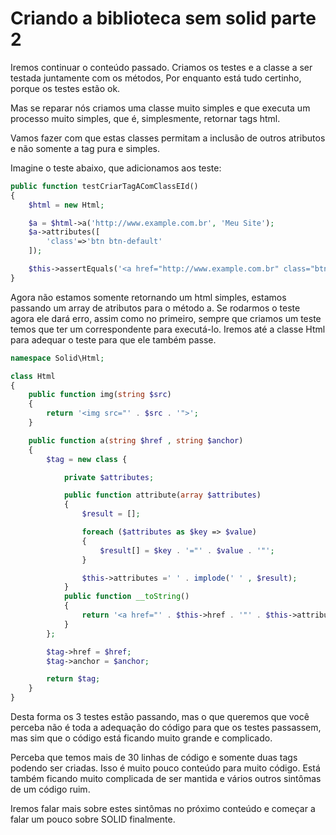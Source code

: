 # Criando a biblioteca sem solid parte 2

Iremos continuar o conteúdo passado. Criamos os testes e a classe a ser testada juntamente com os métodos, Por enquanto está tudo certinho, porque os testes estão ok.

Mas se reparar nós criamos uma classe muito simples e que executa um processo muito simples, que é, simplesmente, retornar tags html.

Vamos fazer com que estas classes permitam a inclusão de outros atributos e não somente a tag pura e simples.

Imagine o teste abaixo, que adicionamos aos teste:

```php
public function testCriarTagAComClassEId()
{
    $html = new Html;

    $a = $html->a('http://www.example.com.br', 'Meu Site');
    $a->attributes([
        'class'=>'btn btn-default'
    ]);

    $this->assertEquals('<a href="http://www.example.com.br" class="btn btn-default">Meu Site</a>', $a);
}
```

Agora não estamos somente retornando um html simples, estamos passando um array de atributos para o método a. Se rodarmos o teste agora ele dará erro, assim como no primeiro, sempre que criamos um teste temos que ter um correspondente para executá-lo. Iremos até a classe Html para adequar o teste para que ele também passe.

```php
namespace Solid\Html;

class Html
{
    public function img(string $src)
    {
        return '<img src="' . $src . '">';
    }

    public function a(string $href , string $anchor)
    {
        $tag = new class {

            private $attributes;

            public function attribute(array $attributes)
            {
                $result = [];

                foreach ($attributes as $key => $value)
                {
                    $result[] = $key . '="' . $value . '"';
                }

                $this->attributes =' ' . implode(' ' , $result);
            }
            public function __toString()
            {
                return '<a href="' . $this->href . '"' . $this->attributes . '>' . $this->anchor . '</a>';
            }
        };

        $tag->href = $href;
        $tag->anchor = $anchor;

        return $tag;
    }
}
```

Desta forma os 3 testes estão passando, mas o que queremos que você perceba não é toda a adequação do código para que os testes passassem, mas sim que o código está ficando muito grande e complicado.

Perceba que temos mais de 30 linhas de código e somente duas tags podendo ser criadas. Isso é muito pouco conteúdo para muito código. Está também ficando muito complicada de ser mantida e vários outros sintômas de um código ruim.

Iremos falar mais sobre estes sintômas no próximo conteúdo e começar a falar um pouco sobre SOLID finalmente.